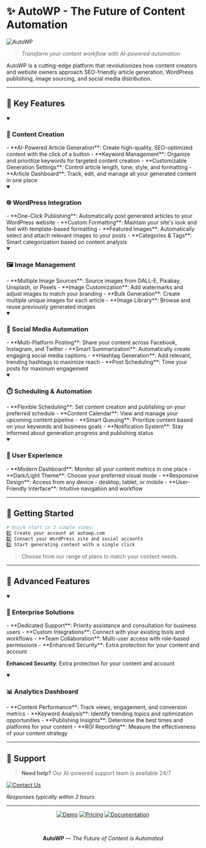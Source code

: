 # ✨ AutoWP - The Future of Content Automation

![AutoWP](https://img.shields.io/badge/AutoWP-Next%20Gen%20Content%20Platform-blue?style=for-the-badge&logo=wordpress)

> *Transform your content workflow with AI-powered automation*

AutoWP is a cutting-edge platform that revolutionizes how content creators and website owners approach SEO-friendly article generation, WordPress publishing, image sourcing, and social media distribution.

---

## 🚀 Key Features

<details open>
<summary><h3>🤖 Content Creation</h3></summary>
- **AI-Powered Article Generation**: Create high-quality, SEO-optimized content with the click of a button
- **Keyword Management**: Organize and prioritize keywords for targeted content creation
- **Customizable Generation Settings**: Control article length, tone, style, and formatting
- **Article Dashboard**: Track, edit, and manage all your generated content in one place
</details>

<details open>
<summary><h3>🌐 WordPress Integration</h3></summary>
- **One-Click Publishing**: Automatically post generated articles to your WordPress website
- **Custom Formatting**: Maintain your site's look and feel with template-based formatting
- **Featured Images**: Automatically select and attach relevant images to your posts
- **Categories & Tags**: Smart categorization based on content analysis
</details>

<details open>
<summary><h3>🖼️ Image Management</h3></summary>
- **Multiple Image Sources**: Source images from DALL-E, Pixabay, Unsplash, or Pexels
- **Image Customization**: Add watermarks and adjust images to match your branding
- **Bulk Generation**: Create multiple unique images for each article
- **Image Library**: Browse and reuse previously generated images
</details>

<details open>
<summary><h3>📱 Social Media Automation</h3></summary>
- **Multi-Platform Posting**: Share your content across Facebook, Instagram, and Twitter
- **Smart Summarization**: Automatically create engaging social media captions
- **Hashtag Generation**: Add relevant, trending hashtags to maximize reach
- **Post Scheduling**: Time your posts for maximum engagement
</details>

<details open>
<summary><h3>⏱️ Scheduling & Automation</h3></summary>
- **Flexible Scheduling**: Set content creation and publishing on your preferred schedule
- **Content Calendar**: View and manage your upcoming content pipeline
- **Smart Queuing**: Prioritize content based on your keywords and business goals
- **Notification System**: Stay informed about generation progress and publishing status
</details>

<details open>
<summary><h3>🎨 User Experience</h3></summary>
- **Modern Dashboard**: Monitor all your content metrics in one place
- **Dark/Light Theme**: Choose your preferred visual mode
- **Responsive Design**: Access from any device - desktop, tablet, or mobile
- **User-Friendly Interface**: Intuitive navigation and workflow
</details>

---

## 🚀 Getting Started

```bash
# Quick start in 3 simple steps:
1️⃣ Create your account at autowp.com
2️⃣ Connect your WordPress site and social accounts 
3️⃣ Start generating content with a single click
```

> Choose from our range of plans to match your content needs.

---

## 💎 Advanced Features

<details open>
<summary><h3>🏢 Enterprise Solutions</h3></summary>
- **Dedicated Support**: Priority assistance and consultation for business users
- **Custom Integrations**: Connect with your existing tools and workflows
- **Team Collaboration**: Multi-user access with role-based permissions
- **Enhanced Security**: Extra protection for your content and account

**Enhanced Security**: Extra protection for your content and account
</details>

<details open>
<summary><h3>📊 Analytics Dashboard</h3></summary>
- **Content Performance**: Track views, engagement, and conversion metrics
- **Keyword Analysis**: Identify trending topics and optimization opportunities
- **Publishing Insights**: Determine the best times and platforms for your content
- **ROI Reporting**: Measure the effectiveness of your content strategy
</details>

---

## 🔧 Support

> **Need help?** Our AI-powered support team is available 24/7

[![Contact Us](https://img.shields.io/badge/Contact_Support-Get_Help_Now-green?style=for-the-badge&logo=mail)](https://autowp.com/support)

*Responses typically within 2 hours*

---

<div align="center">

[![Demo](https://img.shields.io/badge/View_Demo-Try_Now-blue?style=for-the-badge)](https://demo.autowp.com)
[![Pricing](https://img.shields.io/badge/View_Pricing-Plans-orange?style=for-the-badge)](https://autowp.com/pricing)
[![Documentation](https://img.shields.io/badge/Documentation-Read_More-lightgrey?style=for-the-badge)](https://docs.autowp.com)

<br>

**AutoWP** — *The Future of Content is Automated*
</div>
